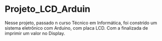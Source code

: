 # Projeto_LCD_Arduin
Nesse projeto, passado n curso Técnico em Informática, foi constrído um sistema eletrônico com Arduino, com placa LCD. Com a finalizada de imprimir um valor no Display.

